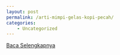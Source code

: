 ```yaml
---
layout: post
permalink: /arti-mimpi-gelas-kopi-pecah/
categories:
    - Uncategorized
---
```


[Baca Selengkapnya](/08)